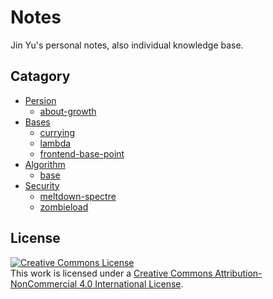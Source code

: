 # Notes

Jin Yu's personal notes, also individual knowledge base.

## Catagory

- [Persion](./persion/)
  - [about-growth](./persion/about-growth.md)
- [Bases](./bases/)
  - [currying](./bases/currying.md)
  - [lambda](./bases/lambda.md)
  - [frontend-base-point](./bases/frontend-base-point.md)
- [Algorithm](./algorithm/)
  - [base](./algorithm/base.md)
- [Security](./security)
  - [meltdown-spectre](./security/meltdown-spectre.md)
  - [zombieload](./security/zombieload.md)

## License

<a rel="license" href="http://creativecommons.org/licenses/by-nc/4.0/"><img alt="Creative Commons License" style="border-width:0" src="https://i.creativecommons.org/l/by-nc/4.0/88x31.png" /></a><br />This work is licensed under a <a rel="license" href="http://creativecommons.org/licenses/by-nc/4.0/">Creative Commons Attribution-NonCommercial 4.0 International License</a>.
